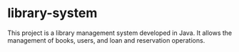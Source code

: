 # library-system
This project is a library management system developed in Java. It allows the management of books, users, and loan and reservation operations.
